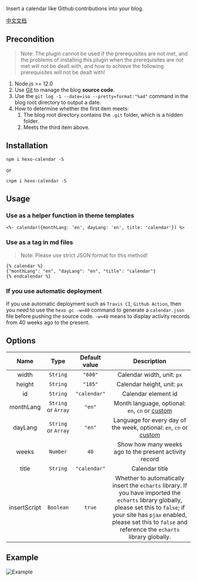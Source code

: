 Insert a calendar like Github contributions into your blog.

[中文文档](https://github.com/HCLonely/hexo-calendar/blob/master/README_CN.md)

## Precondition

> Note: The plugin cannot be used if the prerequisites are not met, and the problems of installing this plugin when the prerequisites are not met will not be dealt with, and how to achieve the following prerequisites will not be dealt with!

1. Node.js >= 12.0
2. Use [Git](https://git-scm.com/) to manage the blog **source code**.
3. Use the `git log -1 --date=iso --pretty=format:"%ad"` command in the blog root directory to output a date.
4. How to determine whether the first item meets:
    1. The blog root directory contains the `.git` folder, which is a hidden folder.
    2. Meets the third item above.

## Installation

```shell
npm i hexo-calendar -S
```
or
```shell
cnpm i hexo-calendar -S
```

## Usage

### Use as a helper function in theme templates

```ejs
<%- calendar({monthLang: 'en', dayLang: 'en', title: 'calendar'}) %>
```

### Use as a tag in md files

> Note: Please use strict JSON format for this method!

```nunjucks
{% calendar %}
{"monthLang": "en", "dayLang": "en", "title": "calendar"}
{% endcalendar %}
```

### If you use automatic deployment

If you use automatic deployment such as `Travis CI`, `Github Action`, then you need to use the `hexo gc -w=40` command to generate a `calendar.json` file before pushing the source code. `-w=40` means to display activity records from 40 weeks ago to the present.

## Options

| Name | Type | Default value | Description |
| :-----: | :-----: | :-----: | :-----: |
| width | `String` | `"600"` | Calendar width, unit: `px` |
| height | `String` | `"185"` | Calendar height, unit: `px` |
| id | `String` | `"calendar"` | Calendar element id |
| monthLang | `String` or `Array` | `"en"` | Month language, optional: `en`, `cn` or [custom](https://echarts.apache.org/en/option.html#calendar.monthLabel.nameMap) |
| dayLang | `String` or `Array` | `"en"` | Language for every day of the week, optional: `en`, `cn` or [custom](https://echarts.apache.org/en/option.html#calendar.dayLabel.nameMap) |
| weeks | `Number` | `40` | Show how many weeks ago to the present activity record |
| title | `String` | `"calendar"` | Calendar title |
| insertScript | `Boolean` | `true` | Whether to automatically insert the `echarts` library. If you have imported the `echarts` library globally, please set this to `false`; if your site has `pjax` enabled, please set this to `false` and reference the `echarts` library globally. |

## Example

![Example](https://cdn.jsdelivr.net/gh/HCLonely/hexo-calendar@latest/example.png)
